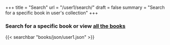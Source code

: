+++
title = "Search"
url = "/user1/search/"
draft = false
summary = "Search for a specific book in user's collection"
+++

### Search for a specific book or view [all the books](/user1/preview/)

{{< searchbar "books/json/user1.json" >}}





